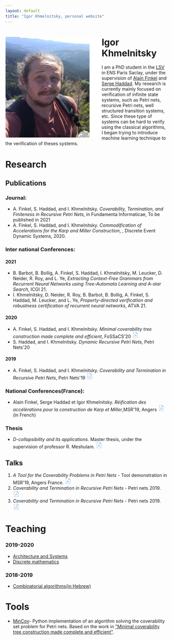 ```yaml
---
layout: default
title: "Igor Khmelnitsky, personal website"
---
```


# <img src="pictures/myphoto3.jpg" style="float: left;" alt="drawing" width="300"/> Igor Khmelnitsky
I am a PhD student in the [LSV](https://www.lsv.fr) in ENS Paris Saclay, under the supervision of [Alain Finkel](http://www.lsv.fr/~finkel) and [Serge Haddad](http://www.lsv.fr/~haddad).
My research is currently mainly focused on verification of infinite state systems, such as Petri nets, recursive Petri nets, well structured transition systems, etc. Since these type of systems can be hard to verify using the classical algorithms, I began trying to introduce machine learning technique to the verification of theses systems.


<p id="Research"> </p>  

# Research
## Publications
### Journal:
  + A. Finkel, S. Haddad, and I. Khmelnitsky. *Coverability, Termination, and Finiteness in Recursive Petri Nets*,  in Fundamenta Informaticae, To be published in 2021  
  + A. Finkel, S. Haddad, and I. Khmelnitsky. *Commodification of Accelerations for the Karp and		Miller Construction*, , Discrete Event Dynamic Systems, 2020.

### Inter national Conferences:
#### 2021
  + B. Barbot, B. Bollig, A. Finkel, S. Haddad, I. Khmelnitsky, M. Leucker, D. Neider, R. Roy, and L. Ye, *Extracting Context-Free
Grammars from Recurrent Neural Networks using Tree-Automata Learning
and A-star Search*, ICGI 21.
  + I. Khmelnitsky, D. Neider, R. Roy, B. Barbot, B. Bollig, A. Finkel, S. Haddad, M. Leucker, and L. Ye, *Property-directed verification and robustness certification of recurrent neural networks*, ATVA 21.

#### 2020
   +  A. Finkel, S. Haddad, and I. Khmelnitsky. *Minimal coverability tree construction made complete and efficient*, FoSSaCS'20
   <a href="https://hal.inria.fr/INRIA/hal-02479879"><img src="pictures/pdf.png" alt="drawing" width="20"/></a>
   +  S. Haddad, and I. Khmelnitsky. *Dynamic Recursive Petri Nets*, Petri Nets'20

#### 2019
   +  A. Finkel, S. Haddad, and I. Khmelnitsky. _Coverability and Termination in Recursive Petri Nets_, Petri Nets'19
   <a href="https://hal.inria.fr/hal-02081019"><img src="pictures/pdf.png" alt="drawing" width="20"/></a>   

### National Conferences(France):
  + Alain Finkel, Serge Haddad et Igor Khmelnitsky. *Réification des accélérations pour la construction de Karp et Miller*,MSR'19, Angers
  <a href="https://hal.archives-ouvertes.fr/hal-02431913"><img src="pictures/pdf.png" alt="drawing" width="20"/></a>(in French)

### Thesis
  + *D-collapsibility and its applications.* Master thesis, under the supervision of professor R. Meshulam. <a href="/papers/thesis.pdf"><img src="pictures/pdf.png" alt="drawing" width="20"/> </a>

## Talks

1. *A Tool for the Coverability Problems in Petri Nets* - Tool demonstration in MSR'19, Angers France. <a href="/presentations/msr19.pdf"><img src="pictures/pdf.png" alt="drawing" width="20"/> </a>
2. *Coverability and Termination in Recursive Petri Nets* - Petri nets 2019.  <a href="/presentations/petrinet19.pdf
"><img src="pictures/pdf.png" alt="drawing" width="20"/></a>
3. *Coverability and Termination in Recursive Petri Nets* - Petri nets 2019.  <a href="/presentations/petrinet19.pdf
"><img src="pictures/pdf.png" alt="drawing" width="20"/></a>

<p id="Teaching"> </p>

# Teaching

###  2019-2020
  * [Architecture and Systems](/tobeadded)
  * [Discrete mathematics](/teaching/DM19-20)

### 2018-2019
  * [Combinatorial algorithms(in Hebrew)](/tobeadded)


<p id="Tools"> </p>

# Tools
 + [MinCov](https://github.com/IgorKhm/MinCov)- Python implementation of an algorithm solving the coverability set problem for Petri nets. Based on the work in <a href="https://hal.inria.fr/INRIA/hal-02479879"> "Minimal coverability tree construction made complete and efficient"</a>.

<br/>
<br/>
<br/>

<!--
# Stuff
  [xsasd asd asd](Teaching)
  <a href="#opening">Take me to the opening paragraph.</a>
-->


<!-- ![](myphoto.jpg)  -->
